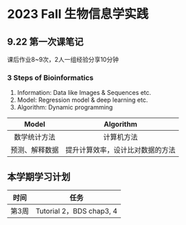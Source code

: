 # 2023 Fall 生物信息学实践
## 9.22 第一次课笔记
课后作业8~9次，2人一组经验分享10分钟
### 3 Steps of Bioinformatics
1. Information: Data like Images & Sequences etc.
2. Model: Regression model & deep learning etc.
3. Algorithm: Dynamic programming

| Model | Algorithm |
|:-----:|:---------:|
|数学统计方法|计算机方法|
|预测、解释数据|提升计算效率，设计比对数据的方法|

## 本学期学习计划
| 时间 | 任务 |
|:----:|:---:|
|第3周|Tutorial 2，BDS chap3, 4|
